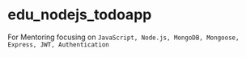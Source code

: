 # edu_nodejs_todoapp
For Mentoring focusing on ```JavaScript, Node.js, MongoDB, Mongoose, Express, JWT, Authentication```

